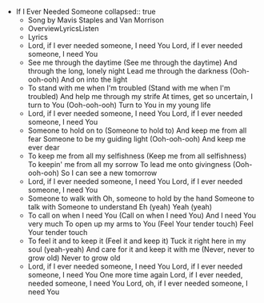 - If I Ever Needed Someone
  collapsed:: true
	- Song by Mavis Staples and Van Morrison
	- OverviewLyricsListen
	- Lyrics
	- Lord, if I ever needed someone, I need You
	  Lord, if I ever needed someone, I need You
	- See me through the daytime
	  (See me through the daytime)
	  And through the long, lonely night
	  Lead me through the darkness
	  (Ooh-ooh-ooh) And on into the light
	- To stand with me when I'm troubled
	  (Stand with me when I'm troubled)
	  And help me through my strife
	  At times, get so uncertain, I turn to You
	  (Ooh-ooh-ooh) Turn to You in my young life
	- Lord, if I ever needed someone, I need You
	  Lord, if I ever needed someone, I need You
	- Someone to hold on to
	  (Someone to hold to)
	  And keep me from all fear
	  Someone to be my guiding light
	  (Ooh-ooh-ooh) And keep me ever dear
	- To keep me from all my selfishness
	  (Keep me from all selfishness)
	  To keepin' me from all my sorrow
	  To lead me onto givingness
	  (Ooh-ooh-ooh) So I can see a new tomorrow
	- Lord, if I ever needed someone, I need You
	  Lord, if I ever needed someone, I need You
	- Someone to walk with
	  Oh, someone to hold by the hand
	  Someone to talk with
	  Someone to understand
	  Eh (yeah)
	  Yeah (yeah)
	- To call on when I need You
	  (Call on when I need You)
	  And I need You very much
	  To open up my arms to You
	  (Feel Your tender touch) Feel Your tender touch
	- To feel it and to keep it
	  (Feel it and keep it)
	  Tuck it right here in my soul (yeah-yeah)
	  And care for it and keep it with me
	  (Never, never to grow old) Never to grow old
	- Lord, if I ever needed someone, I need You
	  Lord, if I ever needed someone, I need You
	  One more time again
	  Lord, if I ever needed, needed someone, I need You
	  Lord, oh, if I ever needed someone, I need You